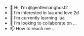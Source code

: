 - 👋 Hi, I’m @gentlemanghost2
- 👀 I’m interested in lua and love 2d
- 🌱 I’m currently learning lua
- 💞️ I’m looking to collaborate on ...
- 📫 How to reach me ...

<!---
gentlemanghost2/gentlemanghost2 is a ✨ special ✨ repository because its `README.md` (this file) appears on your GitHub profile.
You can click the Preview link to take a look at your changes.
--->
